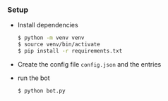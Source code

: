### Setup

- Install dependencies
  
  ```sh
  $ python -m venv venv
  $ source venv/bin/activate
  $ pip install -r requirements.txt
  ```

- Create the config file `config.json` and the entries

- run the bot
    ```sh
    $ python bot.py
    ```